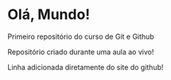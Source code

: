 # Olá, Mundo!
 Primeiro repositório do curso de Git e Github

Repositório criado durante uma aula ao vivo!

Linha adicionada diretamente do site do github!
